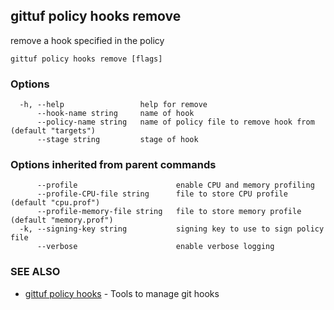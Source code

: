 ## gittuf policy hooks remove

remove a hook specified in the policy

```
gittuf policy hooks remove [flags]
```

### Options

```
  -h, --help                 help for remove
      --hook-name string     name of hook
      --policy-name string   name of policy file to remove hook from (default "targets")
      --stage string         stage of hook
```

### Options inherited from parent commands

```
      --profile                      enable CPU and memory profiling
      --profile-CPU-file string      file to store CPU profile (default "cpu.prof")
      --profile-memory-file string   file to store memory profile (default "memory.prof")
  -k, --signing-key string           signing key to use to sign policy file
      --verbose                      enable verbose logging
```

### SEE ALSO

* [gittuf policy hooks](gittuf_policy_hooks.md)	 - Tools to manage git hooks

